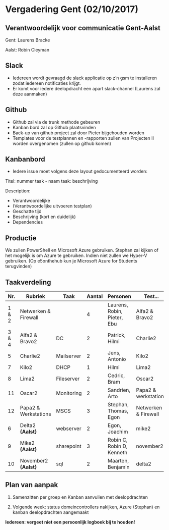 # Vergadering Gent (02/10/2017)

## Verantwoordelijk voor communicatie Gent-Aalst

Gent: Laurens Bracke

Aalst: Robin Cleyman

## Slack

- Iedereen wordt gevraagd de slack applicatie op z’n gsm te installeren zodat iedereen notificaties krijgt.
- Er komt voor iedere deelopdracht een apart slack-channel (Laurens zal deze aanmaken)

## Github

- Github zal via de trunk methode gebeuren
- Kanban bord zal op Github plaatsvinden
- Back-up van github project zal door Pieter bijgehouden worden
- Templates voor de testplannen en -rapporten zullen van Projecten II worden overgenomen (zullen op github komen)

## Kanbanbord

- Iedere issue moet volgens deze layout gedocumenteerd worden:

Titel:  nummer taak - naam taak: beschrijving

Description:
- Verantwoordelijke
- (Verantwoordelijke uitvoeren testplan)
- Geschatte tijd
- Beschrijving (kort en duidelijk)
- Dependencies


## Productie

We zullen PowerShell en Microsoft Azure gebruiken. Stephan zal kijken of het mogelijk is om Azure te gebruiken. Indien niet zullen we Hyper-V gebruiken.
(Op e5onthehub kun je Microsoft Azure for Students terugvinden)

## Taakverdeling

|Nr. | Rubriek | Taak | Aantal | Personen | Test... |
| --- | --- | --- | --- | --- | --- | 
| 1 & 2 | Netwerken & Firewall |  | 4 | Laurens, Robin, Pieter, Ebu | Alfa2 & Bravo2 |
| 3 & 4 | Alfa2 & Bravo2 | DC | 2 | Patrick, Hilmi | Charlie2 |
| 5 | Charlie2 | Mailserver | 2 | Jens, Antonio | Kilo2 |
| 7 | Kilo2 | DHCP | 1 | Hilmi | Lima2 |
| 8 | Lima2 | Fileserver | 2 | Cedric, Bram | Oscar2 |
| 11 | Oscar2 | Monitoring | 2 | Sandrien, Arto | Papa2 & werkstations |
| 12 | Papa2 & Werkstations | MSCS | 3 | Stephan, Thomas, Egon | Netwerken & Firewall |
| 6 | Delta2 **(Aalst)** | webserver | 2 | Egon, Joachim | mike2 |
| 9 | Mike2 **(Aalst)** | sharepoint | 3 | Robin C, Robin D, Kenneth | november2 |
| 10 | November2 **(Aalst)** | sql | 2 | Maarten, Benjamin | delta2 |


## Plan van aanpak 

1. Samenzitten per groep en Kanban aanvullen met deelopdrachten

2. Volgende week: status domeincontrollers nakijken, Azure (Stephan) en kanban deelopdrachten aangemaakt

**Iedereen: vergeet niet een persoonlijk logboek bij te houden!**
